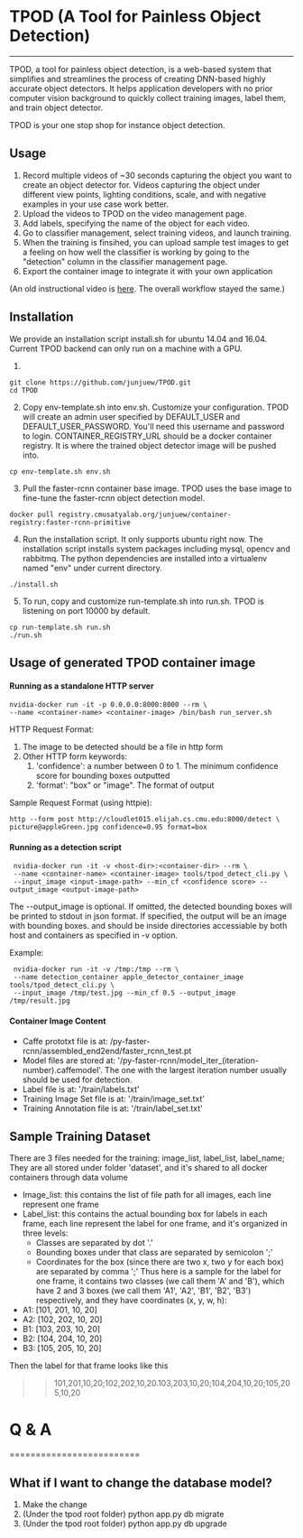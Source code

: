 # TPOD (A Tool for Painless Object Detection)
-----------------

TPOD, a tool for painless object detection, is a web-based system that simplifies and streamlines the process of creating DNN-based highly accurate object detectors. It helps application developers with no prior computer vision background to quickly collect training images, label them, and train object detector. 

TPOD is your one stop shop for instance object detection. 


## Usage

1. Record multiple videos of ~30 seconds capturing the object you want to create an object detector for. Videos capturing the object under different view points, lighting conditions, scale, and with negative examples in your use case work better.
2. Upload the videos to TPOD on the video management page.
3. Add labels, specifying the name of the object for each video.
4. Go to classifier management, select training videos, and launch training.
5. When the training is finsihed, you can upload sample test images to get a feeling on how well the classifier is working by going to the "detection" column in the classifier management page.
6. Export the container image to integrate it with your own application

(An old instructional video is [here](https://youtu.be/S-zovh8yUcQ). The overall workflow stayed the same.)

## Installation

We provide an installation script install.sh for ubuntu 14.04 and 16.04. Current TPOD backend can only run on a machine with a GPU.

1. 
```
git clone https://github.com/junjuew/TPOD.git
cd TPOD
```
2. Copy env-template.sh into env.sh. Customize your configuration. TPOD will create an admin user specified by DEFAULT_USER and DEFAULT_USER_PASSWORD. You'll need this username and password to login. CONTAINER_REGISTRY_URL should be a docker container registry. It is where the trained object detector image will be pushed into.
```
cp env-template.sh env.sh
```
3. Pull the faster-rcnn container base image. TPOD uses the base image to fine-tune the faster-rcnn object detection model.
```
docker pull registry.cmusatyalab.org/junjuew/container-registry:faster-rcnn-primitive
```
4. Run the installation script. It only supports ubuntu right now. The installation script installs system packages including mysql, opencv and rabbitmq. The python dependencies are installed into a virtualenv named "env" under current directory.
```
./install.sh
```
5. To run, copy and customize run-template.sh into run.sh. TPOD is listening on port 10000 by default.
```
cp run-template.sh run.sh
./run.sh
```

## Usage of generated TPOD container image

#### Running as a standalone HTTP server

    nvidia-docker run -it -p 0.0.0.0:8000:8000 --rm \
    --name <container-name> <container-image> /bin/bash run_server.sh

HTTP Request Format: 
1. The image to be detected should be a file in http form
2. Other HTTP form keywords:
   1. 'confidence': a number between 0 to 1. The minimum confidence score for bounding boxes outputted
   2. 'format': "box" or "image". The format of output

Sample Request Format (using httpie):

    http --form post http://cloudlet015.elijah.cs.cmu.edu:8000/detect \
    picture@appleGreen.jpg confidence=0.95 format=box

#### Running as a detection script

     nvidia-docker run -it -v <host-dir>:<container-dir> --rm \
     --name <container-name> <container-image> tools/tpod_detect_cli.py \
     --input_image <input-image-path> --min_cf <confidence score> --output_image <output-image-path>

The --output_image is optional. If omitted, the detected bounding boxes will be printed to stdout in json format. If specified, the output will be an image with bounding boxes. <input-image-path> and <output-image-path> should be inside directories accessiable by both host and containers as specified in -v option. 

Example:

     nvidia-docker run -it -v /tmp:/tmp --rm \
     --name detection_container apple_detector_container_image tools/tpod_detect_cli.py \
     --input_image /tmp/test.jpg --min_cf 0.5 --output_image /tmp/result.jpg

#### Container Image Content

* Caffe prototxt file is at: /py-faster-rcnn/assembled_end2end/faster_rcnn_test.pt
* Model files are stored at: '/py-faster-rcnn/model_iter_(iteration-number).caffemodel'. The one with the largest iteration number usually should be used for detection.
* Label file is at: '/train/labels.txt'
* Training Image Set file is at: '/train/image_set.txt'
* Training Annotation file is at: '/train/label_set.txt'

## Sample Training Dataset
There are 3 files needed for the training: image_list, label_list, label_name; They are all stored under folder 'dataset', and it's shared to all docker containers through data volume
* Image_list: this contains the list of file path for all images, each line represent one frame
* Label_list: this contains the actual bounding box for labels in each frame, each line represent the label for one frame, and it's organized in three levels:
    * Classes are separated by dot '.'
    * Bounding boxes under that class are separated by semicolon ';'
    * Coordinates for the box (since there are two x, two y for each box) are separated by comma ';'
Thus here is a sample for the label for one frame, it contains two classes (we call them 'A' and 'B'), which have 2 and 3 boxes (we call them 'A1', 'A2', 'B1', 'B2', 'B3') respectively, and they have coordinates (x, y, w, h):
* A1: [101, 201, 10, 20] 
* A2: [102, 202, 10, 20]
* B1: [103, 203, 10, 20]
* B2: [104, 204, 10, 20]
* B3: [105, 205, 10, 20]

Then the label for that frame looks like this 
>> 101,201,10,20;102,202,10,20.103,203,10,20;104,204,10,20;105,205,10,20


# Q & A
=========================

## What if I want to change the database model? 
1. Make the change
2. (Under the tpod root folder) python app.py db migrate 
3. (Under the tpod root folder) python app.py db upgrade





